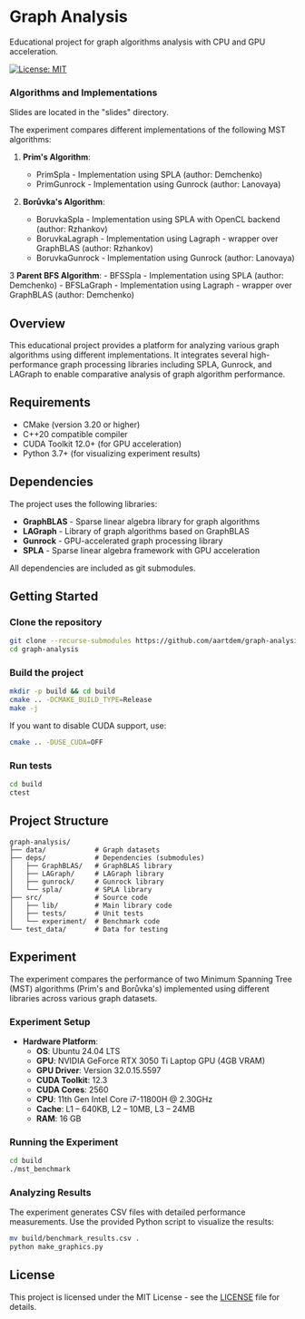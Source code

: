 # Graph Analysis

Educational project for graph algorithms analysis with CPU and GPU acceleration.

[![License: MIT](https://img.shields.io/badge/License-MIT-blue.svg)](https://opensource.org/licenses/MIT)

### Algorithms and Implementations

Slides are located in the "slides" directory.

The experiment compares different implementations of the following MST algorithms:

1. **Prim's Algorithm**:
    - PrimSpla - Implementation using SPLA (author: Demchenko)
    - PrimGunrock - Implementation using Gunrock (author: Lanovaya)

2. **Borůvka's Algorithm**:
    - BoruvkaSpla - Implementation using SPLA with OpenCL backend (author: Rzhankov)
    - BoruvkaLagraph - Implementation using Lagraph - wrapper over GraphBLAS (author: Rzhankov)
    - BoruvkaGunrock - Implementation using Gunrock (author: Lanovaya)

3 **Parent BFS Algorithm**:
    - BFSSpla - Implementation using SPLA (author: Demchenko)
    - BFSLaGraph - Implementation using Lagraph - wrapper over GraphBLAS (author: Demchenko)

## Overview

This educational project provides a platform for analyzing various graph algorithms using different implementations. It integrates several high-performance graph processing libraries including SPLA, Gunrock, and LAGraph to enable comparative analysis of graph algorithm performance.

## Requirements

- CMake (version 3.20 or higher)
- C++20 compatible compiler
- CUDA Toolkit 12.0+ (for GPU acceleration)
- Python 3.7+ (for visualizing experiment results)

## Dependencies

The project uses the following libraries:
- **GraphBLAS** - Sparse linear algebra library for graph algorithms
- **LAGraph** - Library of graph algorithms based on GraphBLAS
- **Gunrock** - GPU-accelerated graph processing library
- **SPLA** - Sparse linear algebra framework with GPU acceleration

All dependencies are included as git submodules.

## Getting Started

### Clone the repository

```bash
git clone --recurse-submodules https://github.com/aartdem/graph-analysis.git
cd graph-analysis
```

### Build the project

```bash
mkdir -p build && cd build
cmake .. -DCMAKE_BUILD_TYPE=Release
make -j
```

If you want to disable CUDA support, use:

```bash
cmake .. -DUSE_CUDA=OFF
```

### Run tests

```bash
cd build
ctest
```

## Project Structure

```
graph-analysis/
├── data/            # Graph datasets
├── deps/            # Dependencies (submodules)
│   ├── GraphBLAS/   # GraphBLAS library
│   ├── LAGraph/     # LAGraph library
│   ├── gunrock/     # Gunrock library
│   └── spla/        # SPLA library
├── src/             # Source code
│   ├── lib/         # Main library code
│   ├── tests/       # Unit tests
│   └── experiment/  # Benchmark code
└── test_data/       # Data for testing
```

## Experiment

The experiment compares the performance of two Minimum Spanning Tree (MST) algorithms (Prim's and Borůvka's) implemented using different libraries across various graph datasets.

### Experiment Setup

- **Hardware Platform**:
  - **OS**: Ubuntu 24.04 LTS
  - **GPU**: NVIDIA GeForce RTX 3050 Ti Laptop GPU (4GB VRAM)
  - **GPU Driver**: Version 32.0.15.5597
  - **CUDA Toolkit**: 12.3
  - **CUDA Cores**: 2560
  - **CPU**: 11th Gen Intel Core i7-11800H @ 2.30GHz
  - **Cache**: L1 – 640KB, L2 – 10MB, L3 – 24MB
  - **RAM**: 16 GB

### Running the Experiment

```bash
cd build
./mst_benchmark
```

### Analyzing Results

The experiment generates CSV files with detailed performance measurements. Use the provided Python script to visualize the results:

```bash
mv build/benchmark_results.csv .
python make_graphics.py
```

## License

This project is licensed under the MIT License - see the [LICENSE](LICENSE) file for details.